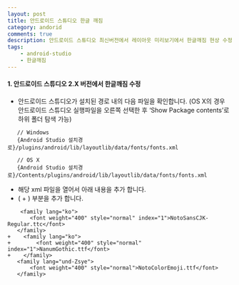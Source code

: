 ```yaml
---
layout: post
title: 안드로이드 스튜디오 한글 깨짐
category: andorid
comments: true
description: 안드로이드 스튜디오 최신버전에서 레이아웃 미리보기에서 한글깨짐 현상 수정
tags:
    - android-studio    
    - 한글깨짐    
---
```




#### 1. 안드로이드 스튜디오 2.X 버전에서 한글깨짐 수정
 - 안드로이드 스튜디오가 설치된 경로 내의 다음 파일을 확인합니다. (OS X의 경우 안드로이드 스튜디오 실행파일을 오른쪽 선택한 후 ‘Show Package contents’로 하위 폴더 탐색 가능)
 

 ```
    // Windows
    {Android Studio 설치경로}/plugins/android/lib/layoutlib/data/fonts/fonts.xml

    // OS X
    {Android Studio 설치경로}/Contents/plugins/android/lib/layoutlib/data/fonts/fonts.xml
```
 
  - 해당 xml 파일을 열어서 아래 내용을 추가 합니다.
  - ( + ) 부분을 추가 합니다.


  ```
      <family lang="ko">
         <font weight="400" style="normal" index="1">NotoSansCJK-Regular.ttc</font>
     </family>
+    <family lang="ko">
+        <font weight="400" style="normal" index="1">NanumGothic.ttf</font>
+    </family>
     <family lang="und-Zsye">
         <font weight="400" style="normal">NotoColorEmoji.ttf</font>
     </family>
  ```